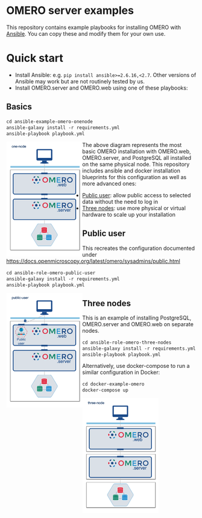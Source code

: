 OMERO server examples
=====================

This repository contains example playbooks for installing OMERO with [Ansible](https://www.ansible.com/).
You can copy these and modify them for your own use.


Quick start
===========

- Install Ansible: e.g. `pip install ansible>=2.6.16,<2.7`. Other versions of Ansible may work but are not routinely tested by us.
- Install OMERO.server and OMERO.web using one of these playbooks:


Basics
------

    cd ansible-example-omero-onenode
    ansible-galaxy install -r requirements.yml
    ansible-playbook playbook.yml

<img src="images/one-node.png" alt="One-node OMERO" width="40%" align="left"/>

The above diagram represents the most basic OMERO installation with OMERO.web, OMERO.server, and
PostgreSQL all installed on the same physical node. This repository includes ansible and docker
installation blueprints for this configuration as well as more advanced ones:

 * [Public user](#public-user): allow public access to selected data without the need to log in
 * [Three nodes](#three-nodes): use more physical or virtual hardware to scale up your installation

Public user
-----------

This recreates the configuration documented under https://docs.openmicroscopy.org/latest/omero/sysadmins/public.html


    cd ansible-role-omero-public-user
    ansible-galaxy install -r requirements.yml
    ansible-playbook playbook.yml

<img src="images/public-user.png" alt="OMERO with public user" width="40%" align="left"/>

Three nodes
-----------

This is an example of installing PostgreSQL, OMERO.server and OMERO.web on separate nodes.

    cd ansible-role-omero-three-nodes
    ansible-galaxy install -r requirements.yml
    ansible-playbook playbook.yml

Alternatively, use docker-compose to run a similar configuration in Docker:

    cd docker-example-omero
    docker-compose up

<img src="images/three-nodes.png" alt="Three-nodes OMERO" width="40%" align="left"/>
